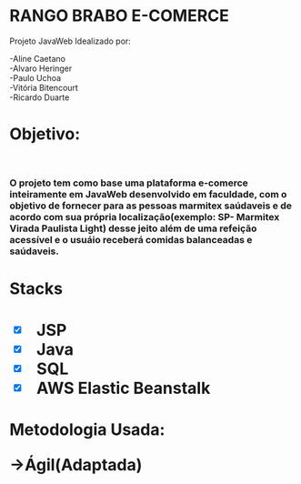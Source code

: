 # RANGO BRABO E-COMERCE

Projeto JavaWeb Idealizado por:

-Aline Caetano  <BR>
-Alvaro Heringer <BR>
-Paulo Uchoa <BR>
-Vitória Bitencourt<BR>
-Ricardo Duarte <BR>

<H1>Objetivo: </H1>
<br>
<H3>O projeto tem como base uma plataforma e-comerce inteiramente em JavaWeb desenvolvido em faculdade, com o objetivo de fornecer para as pessoas marmitex saúdaveis e de acordo com sua própria localização(exemplo: SP- Marmitex Virada Paulista Light) desse jeito além de uma refeição acessível e o usuáio receberá comidas balanceadas e saúdaveis.  </H3>

<h1>Stacks <h1>
  
 - [x] JSP
 - [x] Java
 - [x] SQL
 - [x] AWS Elastic Beanstalk

<h1> Metodologia Usada:

->Ágil(Adaptada)
 
 
